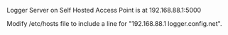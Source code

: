 Logger Server on Self Hosted Access Point is at 192.168.88.1:5000

Modify /etc/hosts file to include a line for "192.168.88.1  logger.config.net".
